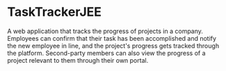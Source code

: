# TaskTrackerJEE
A web application that tracks the progress of projects in a company. Employees can confirm that their task has been accomplished and notify the new employee in line, and the project's progress gets tracked through the platform. Second-party members can also view the progress of a project relevant to them through their own portal.
